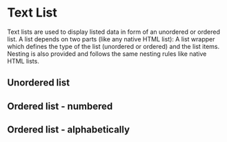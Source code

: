 # Text List

Text lists are used to display listed data in form of an unordered or ordered list. A list depends on two parts (like any native HTML list): A list wrapper which defines the type of the list (unordered or ordered) and the list items. Nesting is also provided and follows the same nesting rules like native HTML lists.

## Unordered list

<Playground :themeable="true">
  <template v-slot="{theme}">
    <p-text-list :theme="theme">
      <p-text-list-item>The quick brown fox jumps over the lazy dog</p-text-list-item>
      <p-text-list-item>The quick <a href="#">brown fox</a> jumps <b>over</b> the <strong>lazy</strong> dog
        <p-text-list :theme="theme">
          <p-text-list-item>The quick brown fox jumps over the lazy dog</p-text-list-item>
          <p-text-list-item>The quick brown fox jumps over the lazy dog, the lazy dog jumps over the quick brown fox</p-text-list-item>
        </p-text-list>
      </p-text-list-item>
      <p-text-list-item>The quick brown fox jumps over the lazy dog</p-text-list-item>
    </p-text-list>
  </template>
</Playground>

## Ordered list - numbered

<Playground :themeable="true">
  <template v-slot="{theme}">
    <p-text-list list-type="ordered" :theme="theme">
      <p-text-list-item>The quick brown fox jumps over the lazy dog</p-text-list-item>
      <p-text-list-item>The quick brown fox jumps over the lazy dog
        <p-text-list list-type="ordered" :theme="theme">
          <p-text-list-item>The quick brown fox jumps over the lazy dog</p-text-list-item>
          <p-text-list-item>The quick brown fox jumps over the lazy dog, the lazy dog jumps over the quick brown fox</p-text-list-item>
          <p-text-list-item>The quick brown fox jumps over the lazy dog
            <p-text-list list-type="ordered" :theme="theme">
              <p-text-list-item>The quick brown fox jumps over the lazy dog</p-text-list-item>
              <p-text-list-item>The quick brown fox jumps over the lazy dog</p-text-list-item>
            </p-text-list>
          </p-text-list-item>
        </p-text-list>
      </p-text-list-item>
      <p-text-list-item>The quick brown fox jumps over the lazy dog</p-text-list-item>
      <p-text-list-item>The quick brown fox jumps over the lazy dog</p-text-list-item>
      <p-text-list-item>The quick brown fox jumps over the lazy dog</p-text-list-item>
      <p-text-list-item>The quick brown fox jumps over the lazy dog</p-text-list-item>
      <p-text-list-item>The quick brown fox jumps over the lazy dog</p-text-list-item>
      <p-text-list-item>The quick brown fox jumps over the lazy dog</p-text-list-item>
      <p-text-list-item>The quick brown fox jumps over the lazy dog</p-text-list-item>
      <p-text-list-item>The quick brown fox jumps over the lazy dog</p-text-list-item>
    </p-text-list>
  </template>
</Playground>

## Ordered list - alphabetically

<Playground :themeable="true">
  <template v-slot="{theme}">
    <p-text-list list-type="ordered" order-type="alphabetically" :theme="theme">
      <p-text-list-item>The quick brown fox jumps over the lazy dog</p-text-list-item>
      <p-text-list-item>The quick brown fox jumps over the lazy dog
        <p-text-list list-type="ordered" order-type="alphabetically" :theme="theme">
          <p-text-list-item>The quick brown fox jumps over the lazy dog, the lazy dog jumps over the quick brown fox</p-text-list-item>
          <p-text-list-item>The quick brown fox jumps over the lazy dog</p-text-list-item>
          <p-text-list-item>The quick brown fox jumps over the lazy dog
            <p-text-list list-type="ordered" order-type="alphabetically" :theme="theme">
              <p-text-list-item>The quick brown fox jumps over the lazy dog</p-text-list-item>
              <p-text-list-item>The quick brown fox jumps over the lazy dog</p-text-list-item>
            </p-text-list>
          </p-text-list-item>
        </p-text-list>
      </p-text-list-item>
      <p-text-list-item>The quick brown fox jumps over the lazy dog</p-text-list-item>
    </p-text-list>
  </template>
</Playground>



